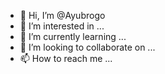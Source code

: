 - 👋 Hi, I’m @Ayubrogo
- 👀 I’m interested in ...
- 🌱 I’m currently learning ...
- 💞️ I’m looking to collaborate on ...
- 📫 How to reach me ...

<!---
Ayubrogo/Ayubrogo is a ✨ special ✨ repository because its `README.md` (this file) appears on your GitHub profile.
You can click the Preview link to take a look at your changes.
--->
